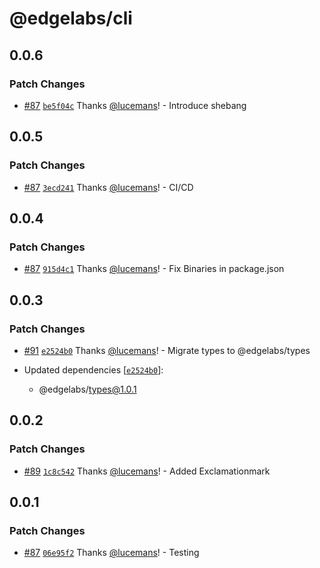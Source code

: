# @edgelabs/cli

## 0.0.6

### Patch Changes

- [#87](https://github.com/v3xlabs/edgeserver/pull/87) [`be5f04c`](https://github.com/v3xlabs/edgeserver/commit/be5f04c466bb9febb4e8a495b70985d9b6660cda) Thanks [@lucemans](https://github.com/lucemans)! - Introduce shebang

## 0.0.5

### Patch Changes

- [#87](https://github.com/v3xlabs/edgeserver/pull/87) [`3ecd241`](https://github.com/v3xlabs/edgeserver/commit/3ecd241055fb7321a1fcd41637554737096afe51) Thanks [@lucemans](https://github.com/lucemans)! - CI/CD

## 0.0.4

### Patch Changes

- [#87](https://github.com/v3xlabs/edgeserver/pull/87) [`915d4c1`](https://github.com/v3xlabs/edgeserver/commit/915d4c123b4d277a13077acb1a9c0a80484adbb1) Thanks [@lucemans](https://github.com/lucemans)! - Fix Binaries in package.json

## 0.0.3

### Patch Changes

- [#91](https://github.com/v3xlabs/edgeserver/pull/91) [`e2524b0`](https://github.com/v3xlabs/edgeserver/commit/e2524b0f34c4808b6fc443d7ef4c2f321e884b57) Thanks [@lucemans](https://github.com/lucemans)! - Migrate types to @edgelabs/types

- Updated dependencies [[`e2524b0`](https://github.com/v3xlabs/edgeserver/commit/e2524b0f34c4808b6fc443d7ef4c2f321e884b57)]:
  - @edgelabs/types@1.0.1

## 0.0.2

### Patch Changes

- [#89](https://github.com/v3xlabs/edgeserver/pull/89) [`1c8c542`](https://github.com/v3xlabs/edgeserver/commit/1c8c542af88f913f529e50ea75ed3b6d3cda14c7) Thanks [@lucemans](https://github.com/lucemans)! - Added Exclamationmark

## 0.0.1

### Patch Changes

- [#87](https://github.com/v3xlabs/edgeserver/pull/87) [`06e95f2`](https://github.com/v3xlabs/edgeserver/commit/06e95f2f61f306a2e314650bc1afa1d354e176e1) Thanks [@lucemans](https://github.com/lucemans)! - Testing
